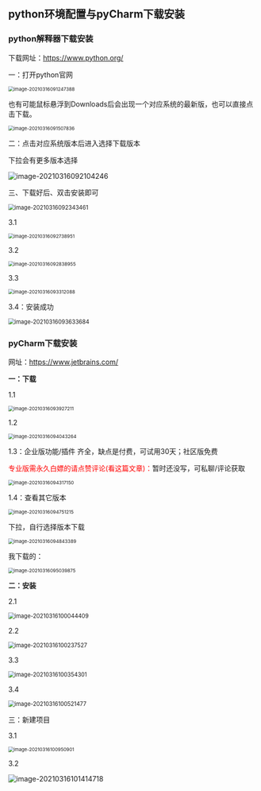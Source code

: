 ## python环境配置与pyCharm下载安装

### python解释器下载安装

下载网址：https://www.python.org/

一：打开python官网

<img src="https://gitee.com/panqiyi/pqimg/raw/master/20210316091247.png" alt="image-20210316091247388" style="zoom:67%;" />

也有可能鼠标悬浮到Downloads后会出现一个对应系统的最新版，也可以直接点击下载。

<img src="https://gitee.com/panqiyi/pqimg/raw/master/20210316091507.png" alt="image-20210316091507836" style="zoom:67%;" />

二：点击对应系统版本后进入选择下载版本

下拉会有更多版本选择

![image-20210316092104246](https://gitee.com/panqiyi/pqimg/raw/master/20210316092104.png)

三、下载好后、双击安装即可

<img src="https://gitee.com/panqiyi/pqimg/raw/master/20210316092343.png" alt="image-20210316092343461" style="zoom:80%;" />

3.1

<img src="https://gitee.com/panqiyi/pqimg/raw/master/20210316092739.png" alt="image-20210316092738951" style="zoom:67%;" />

3.2

<img src="https://gitee.com/panqiyi/pqimg/raw/master/20210316092839.png" alt="image-20210316092838955" style="zoom:67%;" />

3.3

<img src="https://gitee.com/panqiyi/pqimg/raw/master/20210316093312.png" alt="image-20210316093312088" style="zoom:67%;" />

3.4：安装成功

<img src="https://gitee.com/panqiyi/pqimg/raw/master/20210316093633.png" alt="image-20210316093633684" style="zoom: 80%;" />

### pyCharm下载安装

网址：https://www.jetbrains.com/

**一：下载**

1.1

<img src="https://gitee.com/panqiyi/pqimg/raw/master/20210316093927.png" alt="image-20210316093927211" style="zoom:67%;" />

1.2

<img src="https://gitee.com/panqiyi/pqimg/raw/master/20210316094043.png" alt="image-20210316094043264" style="zoom:67%;" />

1.3：企业版功能/插件 齐全，缺点是付费，可试用30天；社区版免费

<font color=red>专业版需永久白嫖的请点赞评论(看这篇文章)：</font>暂时还没写，可私聊/评论获取

<img src="https://gitee.com/panqiyi/pqimg/raw/master/20210316094317.png" alt="image-20210316094317150" style="zoom:67%;" />

1.4：查看其它版本

<img src="https://gitee.com/panqiyi/pqimg/raw/master/20210316094751.png" alt="image-20210316094751215" style="zoom:67%;" />

下拉，自行选择版本下载

<img src="https://gitee.com/panqiyi/pqimg/raw/master/20210316094843.png" alt="image-20210316094843389" style="zoom:67%;" />

我下载的：

<img src="https://gitee.com/panqiyi/pqimg/raw/master/20210316095039.png" alt="image-20210316095039875" style="zoom:67%;" />

**二：安装**

2.1

<img src="https://gitee.com/panqiyi/pqimg/raw/master/20210316100044.png" alt="image-20210316100044409" style="zoom: 80%;" />

2.2

<img src="https://gitee.com/panqiyi/pqimg/raw/master/20210316100237.png" alt="image-20210316100237527" style="zoom: 80%;" />

3.3

<img src="https://gitee.com/panqiyi/pqimg/raw/master/20210316100354.png" alt="image-20210316100354301" style="zoom:80%;" />

3.4

<img src="https://gitee.com/panqiyi/pqimg/raw/master/20210316100521.png" alt="image-20210316100521477" style="zoom:80%;" />

三：新建项目

3.1

<img src="https://gitee.com/panqiyi/pqimg/raw/master/20210316100950.png" alt="image-20210316100950901" style="zoom:67%;" />

3.2

![image-20210316101414718](https://gitee.com/panqiyi/pqimg/raw/master/20210316101414.png)

